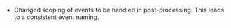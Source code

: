 - Changed scoping of events to be handled in post-processing. This leads to a consistent event naming.
